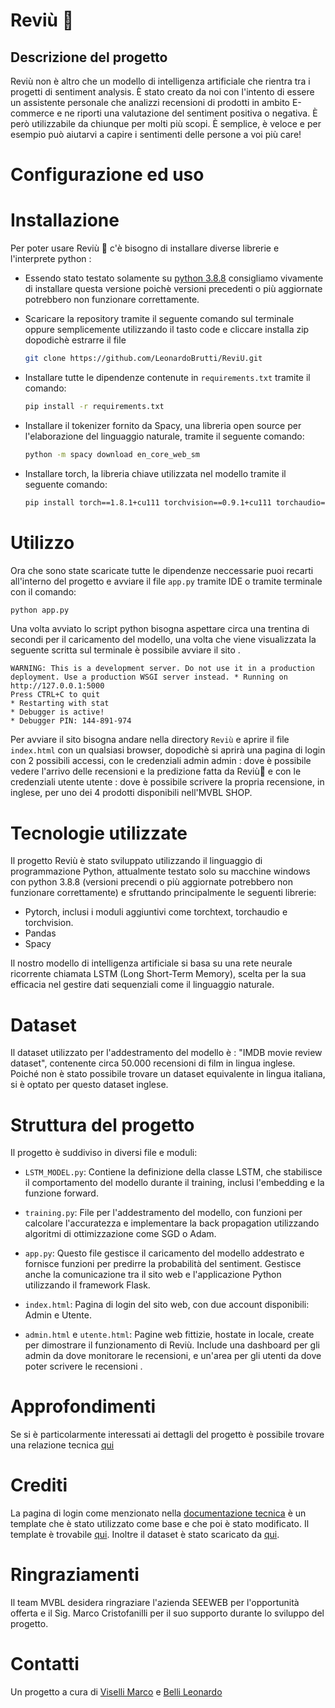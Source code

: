 # Reviù 🤌

## Descrizione del progetto
Reviù non è altro che un modello di intelligenza artificiale che rientra tra i progetti di sentiment analysis. È stato creato da noi con l'intento di essere un assistente personale che analizzi recensioni di prodotti in ambito E-commerce e ne riporti una valutazione del sentiment positiva o negativa. È però utilizzabile da chiunque per molti più scopi. È semplice, è veloce e per esempio può aiutarvi a capire i sentimenti delle persone a voi più care!

# Configurazione ed uso
# Installazione

Per poter usare Reviù 🤌 c'è bisogno di installare diverse librerie e l'interprete python : 

- Essendo stato testato solamente su [python 3.8.8](https://www.python.org/downloads/release/python-388/) consigliamo vivamente di installare questa versione poichè versioni precedenti o più aggiornate potrebbero non funzionare correttamente.

- Scaricare la repository tramite il seguente comando sul terminale oppure semplicemente utilizzando il tasto code e cliccare installa zip dopodichè estrarre il file
    ``` bash
    git clone https://github.com/LeonardoBrutti/ReviU.git
    ``` 
- Installare tutte le dipendenze contenute in `requirements.txt` tramite il comando:
    ``` bash
    pip install -r requirements.txt
    ```

- Installare il tokenizer fornito da Spacy, una libreria open source per l'elaborazione del linguaggio naturale, tramite il seguente comando:
    ``` bash
    python -m spacy download en_core_web_sm
    ```

- Installare torch, la libreria chiave utilizzata nel modello tramite il seguente comando:
    ``` bash
    pip install torch==1.8.1+cu111 torchvision==0.9.1+cu111 torchaudio==0.8.1 -f https://download.pytorch.org/whl/torch_stable.html
    ```
# Utilizzo
Ora che sono state scaricate tutte le dipendenze neccessarie puoi recarti all'interno del progetto e avviare il file `app.py` tramite IDE o tramite terminale con il comando:
``` bash
python app.py
```
Una volta avviato lo script python bisogna aspettare circa una trentina di secondi per il caricamento del modello, una volta che viene visualizzata la seguente scritta sul terminale è possibile avviare il sito .
```
WARNING: This is a development server. Do not use it in a production deployment. Use a production WSGI server instead. * Running on http://127.0.0.1:5000
Press CTRL+C to quit
* Restarting with stat
* Debugger is active!
* Debugger PIN: 144-891-974
```
Per avviare il sito bisogna andare nella directory `Reviù` e aprire il file `index.html` con un qualsiasi browser, dopodichè si aprirà una pagina di login con 2 possibili accessi, con le credenziali admin admin : dove è possibile vedere l'arrivo delle recensioni e la predizione fatta da Reviù🤌 e con le credenziali utente utente : dove è possibile scrivere la propria recensione, in inglese,  per uno dei 4 prodotti disponibili nell'MVBL SHOP.

# Tecnologie utilizzate
Il progetto Reviù è stato sviluppato utilizzando il linguaggio di programmazione Python, attualmente testato solo su macchine windows con python 3.8.8 (versioni precendi o più aggiornate potrebbero non funzionare correttamente) e sfruttando principalmente le seguenti librerie:


- Pytorch, inclusi i moduli aggiuntivi come torchtext, torchaudio e torchvision.
- Pandas
- Spacy

Il nostro modello di intelligenza artificiale si basa su una rete neurale ricorrente chiamata LSTM (Long Short-Term Memory), scelta per la sua efficacia nel gestire dati sequenziali come il linguaggio naturale.

# Dataset
Il dataset utilizzato per l'addestramento del modello è : "IMDB movie review dataset", contenente circa 50.000 recensioni di film in lingua inglese. Poiché non è stato possibile trovare un dataset equivalente in lingua italiana, si è optato per questo dataset inglese.

# Struttura del progetto 
Il progetto è suddiviso in diversi file e moduli:

- `LSTM_MODEL.py`: Contiene la definizione della classe LSTM, che stabilisce il comportamento del modello durante il training, inclusi l'embedding e la funzione forward.

- `training.py`: File per l'addestramento del modello, con funzioni per calcolare l'accuratezza e implementare la back propagation utilizzando algoritmi di ottimizzazione come SGD o Adam.

- `app.py`: Questo file gestisce il caricamento del modello addestrato e fornisce funzioni per predirre la probabilità del sentiment. Gestisce anche la comunicazione tra il sito web e l'applicazione Python utilizzando il framework Flask.

- `index.html`: Pagina di login del sito web, con due account disponibili: Admin e Utente.

- `admin.html` e `utente.html`: Pagine web fittizie, hostate in locale, create per dimostrare il funzionamento di Reviù. Include una dashboard per gli admin da dove monitorare le recensioni, e un'area per gli utenti da dove poter scrivere le recensioni .

# Approfondimenti

Se si è particolarmente interessati ai dettagli del progetto è possibile trovare una relazione tecnica [qui](https://github.com/LeonardoBrutti/ReviU/blob/main/Documentazione%20tecnica%20Revi%C3%B9.pdf)

# Crediti
La pagina di login come menzionato nella [documentazione tecnica](https://github.com/LeonardoBrutti/ReviU/blob/main/Documentazione%20tecnica%20Revi%C3%B9.pdf) è un template che è stato utilizzato come base e che poi è stato modificato. Il template è trovabile [qui](https://colorlib.com/wp/template/login-form-v1/). Inoltre il dataset è stato scaricato da [qui](https://github.com/rasbt/python-machine-learning-book-3rd-edition/raw/master/ch08/).

# Ringraziamenti
Il team MVBL desidera ringraziare l'azienda SEEWEB per l'opportunità offerta e il Sig. Marco Cristofanilli per il suo supporto durante lo sviluppo del progetto.

# Contatti 

Un progetto a cura di [Viselli Marco](https://github.com/LeonardoBrutti) e  [Belli Leonardo](https://github.com/profumato4)
